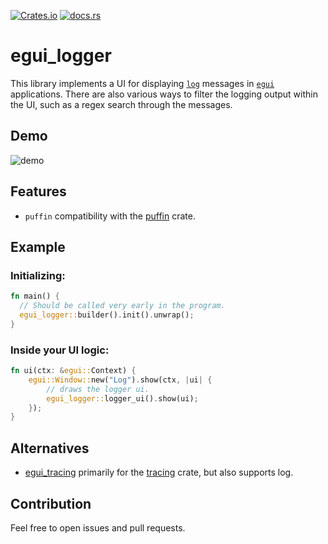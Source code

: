 [![Crates.io](https://img.shields.io/crates/v/egui_logger)](https://crates.io/crates/egui_logger)
[![docs.rs](https://img.shields.io/docsrs/egui_logger)](https://docs.rs/egui_logger/latest/egui_logger/)



# egui_logger
This library implements a UI for displaying [`log`](https://crates.io/crates/log) messages in [`egui`](https://crates.io/crates/egui) applications.
There are also various ways to filter the logging output within the UI, such as a regex search through the messages.

## Demo
![demo](images/egui_logger.png "Demo")

## Features
- `puffin` compatibility with the [puffin](https://crates.io/crates/puffin) crate.

## Example

### Initializing:
```rust
fn main() {
  // Should be called very early in the program.
  egui_logger::builder().init().unwrap();
}
```

### Inside your UI logic:
```rust
fn ui(ctx: &egui::Context) {
    egui::Window::new("Log").show(ctx, |ui| {
        // draws the logger ui.
        egui_logger::logger_ui().show(ui);
    });
}
```

## Alternatives
- [egui_tracing](https://crates.io/crates/egui_tracing) primarily for the [tracing](https://crates.io/crates/tracing) crate, but also supports log.

## Contribution
Feel free to open issues and pull requests.

